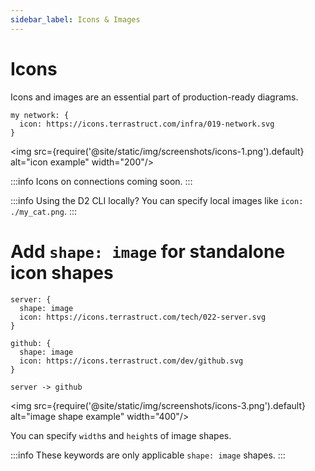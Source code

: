 ```yaml
---
sidebar_label: Icons & Images
---
```

# Icons

Icons and images are an essential part of production-ready diagrams.

```d2
my network: {
  icon: https://icons.terrastruct.com/infra/019-network.svg
}
```

<img src={require('@site/static/img/screenshots/icons-1.png').default} alt="icon example" width="200"/>

:::info
Icons on connections coming soon.
:::

:::info
Using the D2 CLI locally? You can specify local images like `icon: ./my_cat.png`.
:::

# Add `shape: image` for standalone icon shapes

```d2
server: {
  shape: image
  icon: https://icons.terrastruct.com/tech/022-server.svg
}

github: {
  shape: image
  icon: https://icons.terrastruct.com/dev/github.svg
}

server -> github
```

<img src={require('@site/static/img/screenshots/icons-3.png').default} alt="image shape example" width="400"/>

You can specify `width`s and `height`s of image shapes.

:::info
These keywords are only applicable `shape: image` shapes.
:::

